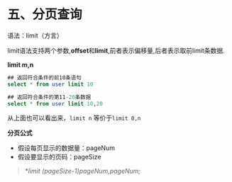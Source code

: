 # 五、分页查询

语法：limit（方言）

limit语法支持两个参数,**offset**和**limit**,前者表示偏移量,后者表示取前limit条数据.

**limit m,n**

```sql
## 返回符合条件的前10条语句 
select * from user limit 10

## 返回符合条件的第11-20条数据
select * from user limit 10,20
```

从上面也可以看出来，`limit n` 等价于`limit 0,n`

**分页公式**

- 假设每页显示的数据量：pageNum
- 假设要显示的页码：pageSize

> **limit (pageSize-1)*pageNum,pageNum;**